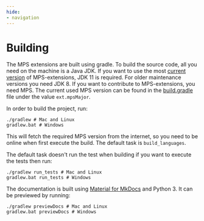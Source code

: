 ```yaml
---
hide:
- navigation
---
```


# Building

The MPS extensions are built using gradle. To build the source code, all you need on the machine is a Java JDK.
If you want to use the most [current version](index.md#current-versions) of MPS-extensions, JDK 11 is required. For older maintenance versions you need JDK 8. 
If you want to contribute to MPS-extensions, you need MPS. The current used MPS version can be found in the [build.gradle](https://github.com/JetBrains/MPS-extensions/blob/master/build.gradle) file under the value `ext.mpsMajor`.

In order to build the project, run:

```fish
./gradlew # Mac and Linux
gradlew.bat # Windows
```

This will fetch the required MPS version from the internet, so you need to be online when first execute the build.
The default task is `build_languages`.

The default task doesn't run the test when building if you want to execute the tests then run: 

```fish
./gradlew run_tests # Mac and Linux
gradlew.bat run_tests # Windows
```

The documentation is built using [Material for MkDocs](https://squidfunk.github.io/mkdocs-material/) and Python 3. It can be previewed by running:

```fish
./gradlew previewDocs # Mac and Linux
gradlew.bat previewDocs # Windows
```

